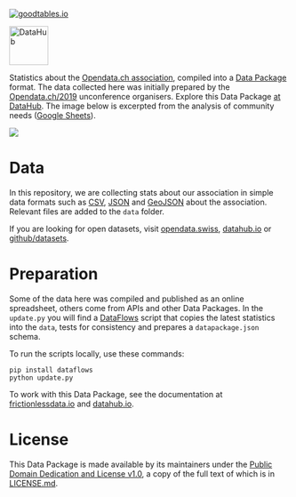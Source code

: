 [![goodtables.io](https://goodtables.io/badge/github/loleg/opendatach-stats.svg)](https://goodtables.io/github/loleg/opendatach-stats)

[<img alt="DataHub" src="https://datahub.io/static/img/logo-cube.png" width="70">](https://datahub.io/loleg/opendatach19/v/1)

Statistics about the [Opendata.ch association](https://opendata.ch), compiled into a [Data Package](https://frictionlessdata.io/data-packages/) format. The data collected here was initially prepared by the [Opendata.ch/2019](https://opendata.ch/2019) unconference organisers. Explore this Data Package [at DataHub](https://datahub.io/loleg/opendatach19/v/1). The image below is excerpted from the analysis of community needs ([Google Sheets](https://docs.google.com/spreadsheets/u/2/d/e/2PACX-1vTtoCwqVV9EBhHMcmmCI5FxIELLTT5IdEVrKIMImWmfcq4iE1xOW-_90Rs-dt3JCkb-1DxjNJRCjy40/pubhtml#)).

![](https://docs.google.com/spreadsheets/u/2/d/e/2PACX-1vTtoCwqVV9EBhHMcmmCI5FxIELLTT5IdEVrKIMImWmfcq4iE1xOW-_90Rs-dt3JCkb-1DxjNJRCjy40/pubchart?oid=394312313&format=image)

# Data

In this repository, we are collecting stats about our association in simple data formats such as [CSV](https://frictionlessdata.io/guides/csv/), [JSON](http://json-schema.org/specification.html) and [GeoJSON](http://geojson.org/) about the association. Relevant files are added to the `data` folder.

If you are looking for open datasets, visit [opendata.swiss](https://opendata.swiss), [datahub.io](https://datahub.io) or [github/datasets](https://github.com/datasets).

# Preparation

Some of the data here was compiled and published as an online spreadsheet, others come from APIs and other Data Packages. In the `update.py` you will find a [DataFlows](https://github.com/datahq/dataflows) script that copies the latest statistics into the `data`, tests for consistency and prepares a `datapackage.json` schema.

To run the scripts locally, use these commands:

```
pip install dataflows
python update.py
```

To work with this Data Package, see the documentation at [frictionlessdata.io](https://frictionlessdata.io/guides/data-package/) and [datahub.io](https://datahub.io/docs/data-packages/publish-faq).

# License

This Data Package is made available by its maintainers under the [Public Domain Dedication and License v1.0](http://www.opendatacommons.org/licenses/pddl/1.0/), a copy of the full text of which is in [LICENSE.md](LICENSE.md).

